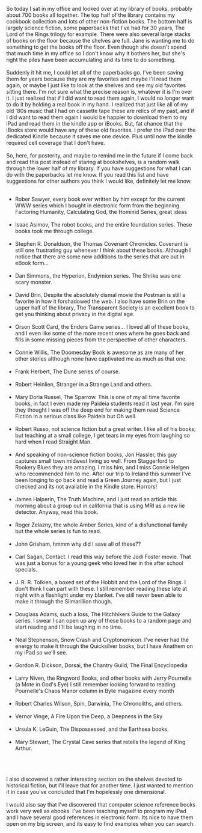 <!--
.. title: eBook Man is Cleaning out the Library
.. date: 2010/08/19
.. slug: ebook-man-is-cleaning-out-the-library
.. tags: Books
.. link: 
.. description: 
-->


So today I sat in my office and looked over at my library of books, probably about 700 books all together.  The top half of the library contains my cookbook collection and lots of other non-fiction books.  The bottom half is largely science fiction, some paperbacks that I've had for 30 years,  The Lord of the Rings trilogy for example.  There were also several large stacks of books on the floor because the shelves are full.  Jane is wanting me to do something to get the books off the floor.  Even though she doesn't spend that much time in my office so I don't know why it bothers her, but she's right the piles have been accumulating and its time to do something.<br /><br />Suddenly it hit me, I could let all of the paperbacks go.  I've been saving them for years because they are my favorites and maybe I'll read them again, or maybe I just like to look at the shelves and see my old favorites sitting there. I'm not sure what the precise reason is, whatever it is I'm over it.  I just realized that if I did want to read them again, I would no longer want to do it by holding a real book in my hand.  I realized that just like all of my old '80s music that I had on cassette tape these are relics of my past, and if I did want to read them again I would be happier to download them to my iPad and read them in the kindle app or iBooks.  But, fat chance that the iBooks store would have any of these old favorites.  I prefer the iPad over the dedicated Kindle because it saves me one device.  Plus until now the kindle required cell coverage that I don't have.<br /><br />So, here, for posterity, and maybe to remind me in the future if I come back and read this post instead of staring at bookshelves, is a random walk through the lower half of my library. If you have suggestions for what I can do with the paperbacks let me know.  If you read this list and have suggestions for other authors you think I would like, definitely let me know.<br /><br /><ul><li>Rober Sawyer, every book ever written by him except for the current WWW series which I bought in electronic form from the beginning.  Factoring Humanity, Calculating God, the Hominid Series, great ideas<br /><br /><li>Isaac Asimov, The robot books, and the entire foundation series.  These books took me through college.<br /><br /><li>Stephen R. Donaldson, the Thomas Covenant Chronicles.  Covenant is still one frustrating guy whenever I think about these books.  Although I notice that there are some new additions to the series that are out in eBook form...<br /><br /><li>Dan Simmons, the Hyperion, Endymion series.  The Shrike was one scary monster.<br /><br /><li>David Brin, Despite the absolutely dismal movie the Postman is still a favorite in how it forshadowed the web.  I also have some Brin on the upper half of the library, The Transparent Society is an excellent book to get you thinking about privacy in the digital age.<br /><br /><li>Orson Scott Card, the Enders Game series... I loved all of these books, and I even like some of the more recent ones where he goes back and fills in some missing pieces from the perspective of other characters.<br /><br /><li>Connie Willis, The Doomesday Book is awesome as are many of her other stories although none have captivated me as much as that one.<br /><br /><li>Frank Herbert, The Dune series of course.<br /><br /><li>Robert Heinlien, Stranger in a Strange Land and others.<br /><br /><li>Mary Doria Russel, The Sparrow.  This is one of my all time favorite books, in fact I even made my Paideia students read it last year.  I'm sure they thought I was off the deep end for making them read Science Fiction in a serious class like Paideia but Oh well.<br /><br /><li>Robert Russo, not science fiction but a great writer.  I like all of his books, but teaching at a small college, I get tears in my eyes from laughing so hard when I read Straight Man.<br /><br /><li>And speaking of non-science fiction books, Jon Hassler, this guy captures small town midwest living so well.  From Staggerford to Rookery Blues they are amazing.  I miss him, and I miss Connie Helgen who recommended him to me.  After our trip to Ireland this summer I've been longing to go back and read a Green Journey again, but I just checked and its not available in the Kindle store.  Horrors!<br /><br /><li>James Halperin, The Truth Machine, and I just read an article this morning about a group out in california that is using MRI as a new lie detector.  Anyway, read this book.<br /><br /><li>Roger Zelazny, the whole Amber Series, kind of a disfunctional family but the whole series is fun to read.<br /><br /><li>John Grisham, hmmm why did I save all of these??<br /><br /><li>Carl Sagan, Contact.  I read this way before the Jodi Foster movie.  That was just a bonus for a young geek who loved her in the after school specials.<br /><br /><li>J. R. R. Tolkien, a boxed set of the Hobbit and the Lord of the Rings.  I don't think I can part with these.  I still remember reading these late at night with a flashlight under my blanket.  I've still never been able to make it through the Silmarillion though.<br /><br /><li>Douglass Adams, such a loss, The Hitchhikers Guide to the Galaxy series.  I swear I can open up any of these books to a random page and start reading and I'll be laughing in no time.<br /><br /><li>Neal Stephenson, Snow Crash and Cryptonomicon.  I've never had the energy to make it through the Quicksilver books, but I have Anathem on my iPad so we'll see.<br /><br /><li>Gordon R. Dickson, Dorsai, the Chantry Guild, The Final Encyclopedia<br /><br /><li>Larry Niven, the Ringword Books, and other books with Jerry Pournelle (a Mote in God's Eye)  I still remember looking forward to reading Pournelle's Chaos Manor column in Byte magazine every month<br /><br /><li>Robert Charles Wilson, Spin, Darwinia, The Chronoliths, and others.<br /><br /><li>Vernor Vinge, A Fire Upon the Deep, a Deepness in the Sky<br /><br /><li>Ursula K. LeGuin, The Dispossessed, and the Earthsea books.<br /><br /><li>Mary Stewart, The Crystal Cave series that retells the legend of King Arthur.<br /></ul><br /><br /><br />I also discovered a rather interesting section on the shelves devoted to historical fiction, but I'll leave that for another time.  I just wanted to mention it in case you've concluded that I'm hopelessly one dimensional.<br /><br />I would also say that I've discovered that computer science reference books work very well as ebooks.  I've been teaching myself to program my iPad and I have several good references in electronic form.  Its nice to have them open on my big screen, and its easy to find examples when you can search.<div class="blogger-post-footer"><img width='1' height='1' src='https://blogger.googleusercontent.com/tracker/2759017781463016019-1345374799381159586?l=blog.bonelakesoftware.com' alt='' /></div>
